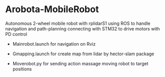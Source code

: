 # Arobota-MobileRobot

Autonomous 2-wheel mobile robot with rplidarS1 using ROS to handle navigation and path-planning 
connecting with STM32 to drive motors with PD control

- Mainrobot.launch for navigation on Rviz
- Gmapping.launch for create map from lidar by hector-slam package


- Moverobot.py for sending action massage moving robot to target positions
